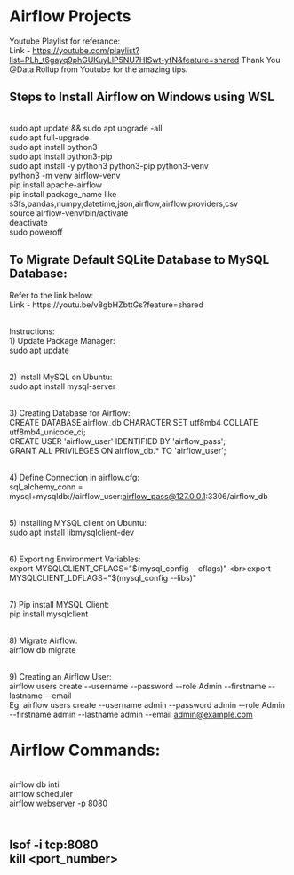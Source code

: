 # Airflow Projects
Youtube Playlist for referance:
<br>Link - https://youtube.com/playlist?list=PLh_t6gayq9phGUKuyLlP5NU7HISwt-yfN&feature=shared
Thank You @Data Rollup from Youtube for the amazing tips.

<h2>Steps to Install Airflow on Windows using WSL</h2>

<br>sudo apt update && sudo apt upgrade -all
<br>sudo apt full-upgrade
<br>sudo apt install python3
<br>sudo apt install python3-pip
<br>sudo apt install -y python3 python3-pip python3-venv
<br>python3 -m venv airflow-venv
<br>pip install apache-airflow
<br>pip install package_name like s3fs,pandas,numpy,datetime,json,airflow,airflow.providers,csv
<br>source airflow-venv/bin/activate
<br>deactivate
<br>sudo poweroff 

<h2>To Migrate Default SQLite Database to MySQL Database:</h2>
Refer to the link below:
<br>Link - https://youtu.be/v8gbHZbttGs?feature=shared

<br>Instructions:
<br>1) Update Package Manager: 
<br>sudo apt update

<br>2) Install MySQL on Ubuntu: 
<br>sudo apt install mysql-server

<br>3) Creating Database for Airflow:
<br>CREATE DATABASE airflow_db CHARACTER SET utf8mb4 COLLATE utf8mb4_unicode_ci;
<br>CREATE USER 'airflow_user' IDENTIFIED BY 'airflow_pass';
<br>GRANT ALL PRIVILEGES ON airflow_db.* TO 'airflow_user';

<br>4) Define Connection in airflow.cfg:
<br>sql_alchemy_conn = mysql+mysqldb://airflow_user:airflow_pass@127.0.0.1:3306/airflow_db

<br>5) Installing MYSQL client on Ubuntu:
<br>sudo apt install libmysqlclient-dev

<br>6) Exporting Environment Variables:
<br>export MYSQLCLIENT_CFLAGS="$(mysql_config --cflags)"
<br>export MYSQLCLIENT_LDFLAGS="$(mysql_config --libs)"

<br>7) Pip install MYSQL Client:
<br>pip install mysqlclient

<br>8) Migrate Airflow:
<br>airflow db migrate

<br>9) Creating an Airflow User:
<br>airflow users create --username <Username> --password <Password> --role Admin --firstname <FirsName> --lastname <LastName> --email <Email>
<br>Eg. airflow users create --username admin --password admin --role Admin --firstname admin --lastname admin --email admin@example.com

# Airflow Commands:
<br>airflow db inti
<br>airflow scheduler
<br>airflow webserver -p 8080


<br>lsof -i tcp:8080
<br>kill <port_number>
--------------------------------------------------------------------------


